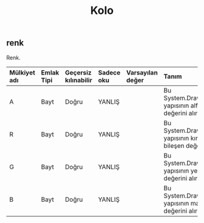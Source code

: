 ﻿---
title: Kolo
second_title: Aspose.Cells Cloud Documen
type: docs
url: /tr/specification/model/color/
description: "Aspose.Cells Bulut modeli özellikleri : Renkli. Açma, oluşturma, düzenleme, bölme, birleştirme, karşılaştırma ve dönüştürme gibi özelliklerle Excel ve diğer elektronik tablo belgelerini zahmetsizce yönetin"
kwords: Excel, Office, Elektronik Tablo, Cloud REST API, Renkli
weight: 50
---
## **renk**

 Renk.

| Mülkiyet adı| Emlak Tipi| Geçersiz kılınabilir| Sadece oku| Varsayılan değer| Tanım|
|:- |:- |:- |:- |:- |:- |
| A| Bayt| Doğru| YANLIŞ|| Bu System.Drawing.Color yapısının alfa bileşen değerini alır.|
| R| Bayt| Doğru| YANLIŞ|| Bu System.Drawing.Color yapısının kırmızı bileşen değerini alır.|
| G| Bayt| Doğru| YANLIŞ|| Bu System.Drawing.Color yapısının yeşil bileşen değerini alır.|
| B| Bayt| Doğru| YANLIŞ|| Bu System.Drawing.Color yapısının mavi bileşen değerini alır.|

